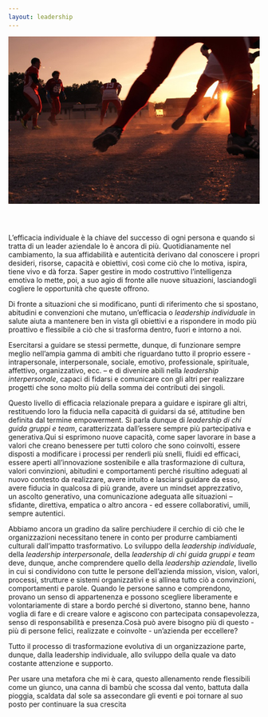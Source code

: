 ```yaml
---
layout: leadership
---
```


<img src="/img/services/leadership/leadership.jpg" class="img-responsive; center-block" alt="Responsive image" style="margin-bottom: 3em;">


L’efficacia individuale è la chiave del successo di ogni persona e quando si
tratta di un leader aziendale lo è ancora di più. Quotidianamente nel
cambiamento, la sua affidabilità e autenticità derivano dal conoscere i propri
desideri, risorse, capacità e obiettivi, così come ciò che lo motiva, ispira,
tiene vivo e dà forza. Saper gestire in modo costruttivo l’intelligenza
emotiva lo mette, poi, a suo agio di fronte alle nuove situazioni,
lasciandogli cogliere le opportunità che queste offrono.

Di fronte a situazioni che si modificano, punti di riferimento che si
spostano, abitudini e convenzioni che mutano, un’efficacia o *leadership
individuale* in salute aiuta a mantenere ben in vista gli obiettivi e a
rispondere in modo più proattivo e flessibile a ciò che si trasforma dentro,
fuori e intorno a noi.

Esercitarsi a guidare se stessi permette, dunque, di
funzionare sempre meglio nell’ampia gamma di ambiti che riguardano tutto il
proprio essere - intrapersonale, interpersonale, sociale, emotivo,
professionale, spirituale, affettivo, organizzativo, ecc. – e di divenire
abili nella _leadership interpersonale_, capaci di fidarsi e comunicare con gli
altri per realizzare progetti che sono molto più della somma dei contributi
dei singoli.

Questo livello di efficacia relazionale prepara a guidare e ispirare gli
altri, restituendo loro la fiducia nella capacità di guidarsi da sé,
attitudine ben definita dal termine empowerment.
Si parla dunque di *leadership
di chi guida gruppi e team*, caratterizzata dall’essere sempre più
partecipativa e generativa.Qui si esprimono nuove capacità, come saper
lavorare in base a valori che creano benessere per tutti coloro che sono
coinvolti, essere disposti a modificare i processi per renderli più snelli,
fluidi ed efficaci, essere aperti all’innovazione sostenibile e alla
trasformazione di cultura, valori convinzioni, abitudini e comportamenti
perché risultino adeguati al nuovo contesto da realizzare, avere intuito e
lasciarsi guidare da esso, avere fiducia in qualcosa di più grande, avere un
mindset apprezzativo, un ascolto generativo, una comunicazione adeguata alle
situazioni – sfidante, direttiva, empatica o altro ancora - ed essere
collaborativi, umili, sempre autentici.

Abbiamo ancora un gradino da salire perchiudere il cerchio di ciò che le
organizzazioni necessitano tenere in conto per produrre cambiamenti culturali
dall’impatto trasformativo.
Lo sviluppo della _leadership individuale_, della
_leadership interpersonale_, della _leadership di chi guida gruppi e team_ deve,
dunque, anche comprendere quello della _leadership aziendale_, livello in cui si
condividono con tutte le persone dell’azienda mission, vision, valori,
processi, strutture e sistemi organizzativi e si allinea tutto ciò a
convinzioni, comportamenti e parole. Quando le persone sanno e comprendono,
provano un senso di appartenenza e possono scegliere liberamente e
volontariamente di stare a bordo perché si divertono, stanno bene, hanno
voglia di fare e di creare valore e agiscono con partecipata consapevolezza,
senso di responsabilità e presenza.Cosà può avere bisogno più di questo - più
di persone felici, realizzate e coinvolte - un’azienda per eccellere?

Tutto il processo di trasformazione evolutiva di un organizzazione parte,
dunque, dalla leadership individuale, allo sviluppo della quale va dato
costante attenzione e supporto.

Per usare una metafora che mi è cara, questo allenamento rende flessibili come
un giunco, una canna di bambù che scossa dal vento, battuta dalla pioggia,
scaldata dal sole sa assecondare gli eventi e poi tornare al suo posto per
continuare la sua crescita
